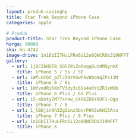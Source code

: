 ```yaml
---
layout: produk-casinghp
title: Star Trek Beyond iPhone Case
categories: apple

# Produk
product-title: Star Trek Beyond iPhone Case
harga: 90000
sku: hn-4742
image-drive: 1n16bII7HuLFRn6i12o8QNCRObJ19NFFT
gallery:
  - url: 1j8CIbHGT8_SGl29iZoOoqqGutHMXynmX
    title: iPhone 5 / 5s / SE
  - url: 1WfLGt6t_pZlJI0zVUwhkvBboNqZPx13M
    title: iPhone 6 / 6s
  - url: 1HYvmdRi6XnTV3dy3c6So4uKYoZRJzWUb
    title: iPhone 6 Plus / 6s Plus
  - url: 15-aDotyZM77srew_C4O6ZDkY0UFi-Ogu
    title: iPhone 7 / 8
  - url: 1_lB6jin9h3ZgIinz3bcrPHhSuKH15Atu
    title: iPhone 7 Plus / 8 Plus
  - url: 1n16bII7HuLFRn6i12o8QNCRObJ19NFFT
    title: iPhone X
---
```

